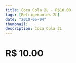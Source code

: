 ```yaml
---
title: Coca Cola 2L - R$10.00
tags: [Refrigerantes-2L]
date: "2010-06-04"
thumbnail: 
description: Coca Cola 2L
---
```


# R$ 10.00